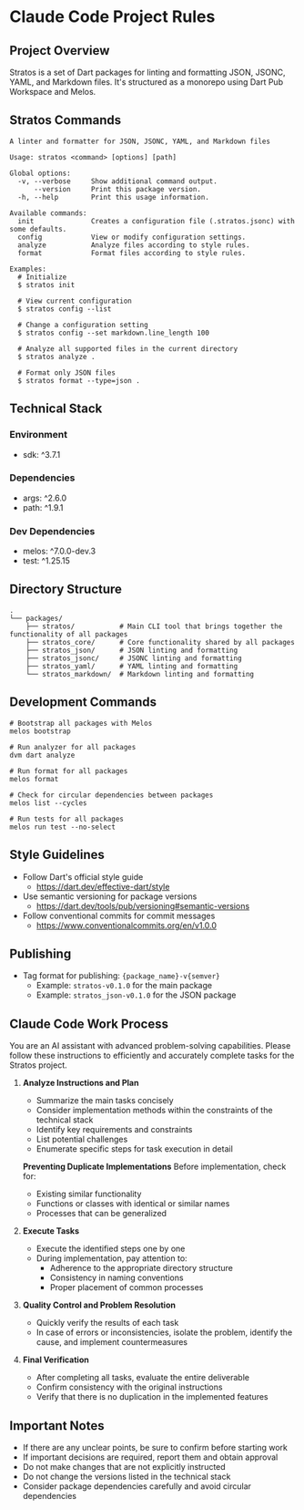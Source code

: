 # Claude Code Project Rules

## Project Overview

Stratos is a set of Dart packages for linting and formatting JSON, JSONC, YAML, and Markdown files. It's structured as a monorepo using Dart Pub Workspace and Melos.

## Stratos Commands

```shell
A linter and formatter for JSON, JSONC, YAML, and Markdown files

Usage: stratos <command> [options] [path]

Global options:
  -v, --verbose     Show additional command output.
      --version     Print this package version.
  -h, --help        Print this usage information.

Available commands:
  init              Creates a configuration file (.stratos.jsonc) with some defaults.
  config            View or modify configuration settings.
  analyze           Analyze files according to style rules.
  format            Format files according to style rules.

Examples:
  # Initialize
  $ stratos init

  # View current configuration
  $ stratos config --list

  # Change a configuration setting
  $ stratos config --set markdown.line_length 100

  # Analyze all supported files in the current directory
  $ stratos analyze .

  # Format only JSON files
  $ stratos format --type=json .
```

## Technical Stack

### Environment

- sdk: ^3.7.1

### Dependencies

- args: ^2.6.0
- path: ^1.9.1

### Dev Dependencies

- melos: ^7.0.0-dev.3
- test: ^1.25.15

## Directory Structure

```
.
└── packages/
    ├── stratos/           # Main CLI tool that brings together the functionality of all packages
    ├── stratos_core/      # Core functionality shared by all packages
    ├── stratos_json/      # JSON linting and formatting
    ├── stratos_jsonc/     # JSONC linting and formatting
    ├── stratos_yaml/      # YAML linting and formatting
    └── stratos_markdown/  # Markdown linting and formatting
```

## Development Commands

```shell
# Bootstrap all packages with Melos
melos bootstrap

# Run analyzer for all packages
dvm dart analyze

# Run format for all packages
melos format

# Check for circular dependencies between packages
melos list --cycles

# Run tests for all packages
melos run test --no-select
```

## Style Guidelines

- Follow Dart's official style guide
  - https://dart.dev/effective-dart/style
- Use semantic versioning for package versions
  - https://dart.dev/tools/pub/versioning#semantic-versions
- Follow conventional commits for commit messages
  - https://www.conventionalcommits.org/en/v1.0.0

## Publishing

- Tag format for publishing: `{package_name}-v{semver}`
  - Example: `stratos-v0.1.0` for the main package
  - Example: `stratos_json-v0.1.0` for the JSON package

## Claude Code Work Process

You are an AI assistant with advanced problem-solving capabilities. Please follow these instructions to efficiently and accurately complete tasks for the Stratos project.

1. **Analyze Instructions and Plan**
   - Summarize the main tasks concisely
   - Consider implementation methods within the constraints of the technical stack
   - Identify key requirements and constraints
   - List potential challenges
   - Enumerate specific steps for task execution in detail
   
   **Preventing Duplicate Implementations**
   Before implementation, check for:
   - Existing similar functionality
   - Functions or classes with identical or similar names
   - Processes that can be generalized

2. **Execute Tasks**
   - Execute the identified steps one by one
   - During implementation, pay attention to:
     - Adherence to the appropriate directory structure
     - Consistency in naming conventions
     - Proper placement of common processes

3. **Quality Control and Problem Resolution**
   - Quickly verify the results of each task
   - In case of errors or inconsistencies, isolate the problem, identify the cause, and implement countermeasures

4. **Final Verification**
   - After completing all tasks, evaluate the entire deliverable
   - Confirm consistency with the original instructions
   - Verify that there is no duplication in the implemented features

## Important Notes

- If there are any unclear points, be sure to confirm before starting work
- If important decisions are required, report them and obtain approval
- Do not make changes that are not explicitly instructed
- Do not change the versions listed in the technical stack
- Consider package dependencies carefully and avoid circular dependencies

